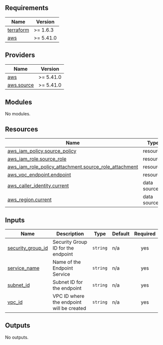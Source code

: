 ## Requirements

| Name | Version |
|------|---------|
| <a name="requirement_terraform"></a> [terraform](#requirement\_terraform) | >= 1.6.3 |
| <a name="requirement_aws"></a> [aws](#requirement\_aws) | >= 5.41.0 |

## Providers

| Name | Version |
|------|---------|
| <a name="provider_aws"></a> [aws](#provider\_aws) | >= 5.41.0 |
| <a name="provider_aws.source"></a> [aws.source](#provider\_aws.source) | >= 5.41.0 |

## Modules

No modules.

## Resources

| Name | Type |
|------|------|
| [aws_iam_policy.source_policy](https://registry.terraform.io/providers/hashicorp/aws/latest/docs/resources/iam_policy) | resource |
| [aws_iam_role.source_role](https://registry.terraform.io/providers/hashicorp/aws/latest/docs/resources/iam_role) | resource |
| [aws_iam_role_policy_attachment.source_role_attachment](https://registry.terraform.io/providers/hashicorp/aws/latest/docs/resources/iam_role_policy_attachment) | resource |
| [aws_vpc_endpoint.endpoint](https://registry.terraform.io/providers/hashicorp/aws/latest/docs/resources/vpc_endpoint) | resource |
| [aws_caller_identity.current](https://registry.terraform.io/providers/hashicorp/aws/latest/docs/data-sources/caller_identity) | data source |
| [aws_region.current](https://registry.terraform.io/providers/hashicorp/aws/latest/docs/data-sources/region) | data source |

## Inputs

| Name | Description | Type | Default | Required |
|------|-------------|------|---------|:--------:|
| <a name="input_security_group_id"></a> [security\_group\_id](#input\_security\_group\_id) | Security Group ID for the endpoint | `string` | n/a | yes |
| <a name="input_service_name"></a> [service\_name](#input\_service\_name) | Name of the Endpoint Service | `string` | n/a | yes |
| <a name="input_subnet_id"></a> [subnet\_id](#input\_subnet\_id) | Subnet ID for the endpoint | `string` | n/a | yes |
| <a name="input_vpc_id"></a> [vpc\_id](#input\_vpc\_id) | VPC ID where the endpoint will be created | `string` | n/a | yes |

## Outputs

No outputs.
